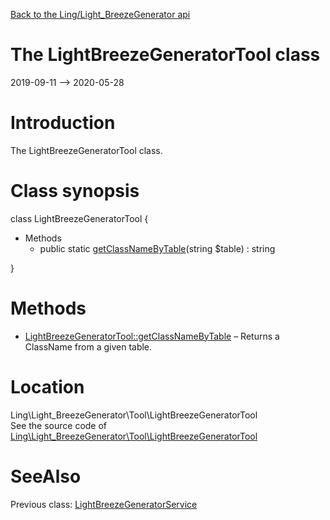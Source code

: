 [Back to the Ling/Light_BreezeGenerator api](https://github.com/lingtalfi/Light_BreezeGenerator/blob/master/doc/api/Ling/Light_BreezeGenerator.md)



The LightBreezeGeneratorTool class
================
2019-09-11 --> 2020-05-28






Introduction
============

The LightBreezeGeneratorTool class.



Class synopsis
==============


class <span class="pl-k">LightBreezeGeneratorTool</span>  {

- Methods
    - public static [getClassNameByTable](https://github.com/lingtalfi/Light_BreezeGenerator/blob/master/doc/api/Ling/Light_BreezeGenerator/Tool/LightBreezeGeneratorTool/getClassNameByTable.md)(string $table) : string

}






Methods
==============

- [LightBreezeGeneratorTool::getClassNameByTable](https://github.com/lingtalfi/Light_BreezeGenerator/blob/master/doc/api/Ling/Light_BreezeGenerator/Tool/LightBreezeGeneratorTool/getClassNameByTable.md) &ndash; Returns a ClassName from a given table.





Location
=============
Ling\Light_BreezeGenerator\Tool\LightBreezeGeneratorTool<br>
See the source code of [Ling\Light_BreezeGenerator\Tool\LightBreezeGeneratorTool](https://github.com/lingtalfi/Light_BreezeGenerator/blob/master/Tool/LightBreezeGeneratorTool.php)



SeeAlso
==============
Previous class: [LightBreezeGeneratorService](https://github.com/lingtalfi/Light_BreezeGenerator/blob/master/doc/api/Ling/Light_BreezeGenerator/Service/LightBreezeGeneratorService.md)<br>
